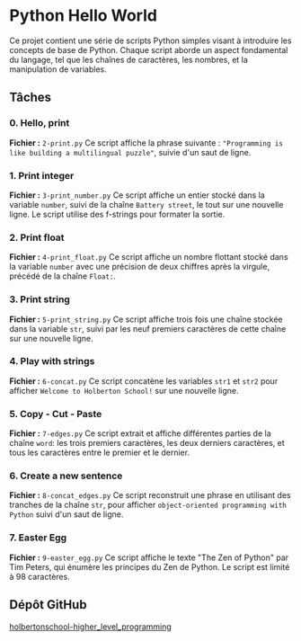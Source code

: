 # Python Hello World

Ce projet contient une série de scripts Python simples visant à introduire les concepts de base de Python. Chaque script aborde un aspect fondamental du langage, tel que les chaînes de caractères, les nombres, et la manipulation de variables.

## Tâches

### 0. Hello, print
**Fichier :** `2-print.py`
Ce script affiche la phrase suivante : `"Programming is like building a multilingual puzzle"`, suivie d'un saut de ligne.

### 1. Print integer
**Fichier :** `3-print_number.py`
Ce script affiche un entier stocké dans la variable `number`, suivi de la chaîne `Battery street`, le tout sur une nouvelle ligne. Le script utilise des f-strings pour formater la sortie.

### 2. Print float
**Fichier :** `4-print_float.py`
Ce script affiche un nombre flottant stocké dans la variable `number` avec une précision de deux chiffres après la virgule, précédé de la chaîne `Float:`.

### 3. Print string
**Fichier :** `5-print_string.py`
Ce script affiche trois fois une chaîne stockée dans la variable `str`, suivi par les neuf premiers caractères de cette chaîne sur une nouvelle ligne.

### 4. Play with strings
**Fichier :** `6-concat.py`
Ce script concatène les variables `str1` et `str2` pour afficher `Welcome to Holberton School!` sur une nouvelle ligne.

### 5. Copy - Cut - Paste
**Fichier :** `7-edges.py`
Ce script extrait et affiche différentes parties de la chaîne `word`: les trois premiers caractères, les deux derniers caractères, et tous les caractères entre le premier et le dernier.

### 6. Create a new sentence
**Fichier :** `8-concat_edges.py`
Ce script reconstruit une phrase en utilisant des tranches de la chaîne `str`, pour afficher `object-oriented programming with Python` suivi d'un saut de ligne.

### 7. Easter Egg
**Fichier :** `9-easter_egg.py`
Ce script affiche le texte "The Zen of Python" par Tim Peters, qui énumère les principes du Zen de Python. Le script est limité à 98 caractères.

## Dépôt GitHub

[holbertonschool-higher_level_programming](https://github.com/holbertonschool-higher_level_programming)

